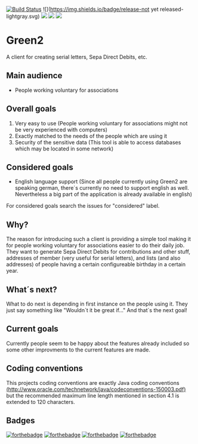 [![Build Status](https://travis-ci.org/TrackerSB/Green2.svg?branch=master)](https://travis-ci.org/TrackerSB/Green2)
![](https://img.shields.io/badge/release-not yet released-lightgray.svg)
![](https://img.shields.io/badge/coverage-unknown-lightgray.svg)
![](https://img.shields.io/badge/Java-8-blue.svg)
![](https://img.shields.io/badge/CSS-3-blue.svg)

# Green2
A client for creating serial letters, Sepa Direct Debits, etc.

## Main audience
* People working voluntary for associations

## Overall goals
1. Very easy to use (People working voluntary for associations might not be very experienced with computers)
2. Exactly matched to the needs of the people which are using it
3. Security of the sensitive data (This tool is able to access databases which may be located in some network)

## Considered goals
* English language support (Since all people currently using Green2 are speaking german, there´s currently no need to support english as well. Nevertheless a big part of the application is already available in english)

For considered goals search the issues for "considered" label.

## Why?
The reason for introducing such a client is providing a simple tool making it for people working voluntary for associations easier to do their daily job. They want to generate Sepa Direct Debits for contributions and other stuff, addresses of member (very useful for serial letters), and lists (and also addresses) of people having a certain configureable birthday in a certain year.

## What´s next?
What to do next is depending in first instance on the people using it. They just say something like "Wouldn´t it be great if..." And that´s the next goal!

## Current goals
Currently people seem to be happy about the features already included so some other improvments to the current features are made.

## Coding conventions
This projects coding conventions are exactly Java coding conventions [(http://www.oracle.com/technetwork/java/codeconventions-150003.pdf)](http://www.oracle.com/technetwork/java/codeconventions-150003.pdf) but the recommended maximum line length mentioned in section 4.1 is extended to 120 characters.

## Badges
[![forthebadge](http://forthebadge.com/images/badges/uses-html.svg)](http://forthebadge.com)
[![forthebadge](http://forthebadge.com/images/badges/uses-css.svg)](http://forthebadge.com)
[![forthebadge](http://forthebadge.com/images/badges/uses-git.svg)](http://forthebadge.com)
[![forthebadge](http://forthebadge.com/images/badges/uses-badges.svg)](http://forthebadge.com)
